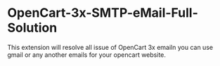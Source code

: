 # OpenCart-3x-SMTP-eMail-Full-Solution
This extension will resolve all issue of OpenCart 3x emailn you can use gmail or any another emails for your opencart website. 
